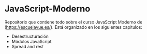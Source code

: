 # JavaScript-Moderno
Repositorio que contiene todo sobre el curso JavaScript Moderno de (https://escuelavue.es/).
Está organizado en los siguientes capítulos:

* Desestructuración
* Módulos JavaScript
* Spread and rest